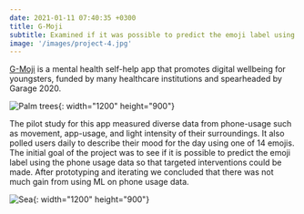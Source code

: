 ```yaml
---
date: 2021-01-11 07:40:35 +0300
title: G-Moji
subtitle: Examined if it was possible to predict the emoji label using the phone usage data so that targeted interventions could be made.
image: '/images/project-4.jpg'
---
```


<a href="https://g-moji.garage2020.nl/en/homepage/">G-Moji</a> is a mental health self-help app that promotes digital wellbeing for youngsters, funded by many healthcare institutions and spearheaded by Garage 2020. 

![Palm trees](/images/image-example-3.jpg){: width="1200" height="900"}

The pilot study for this app measured diverse data from phone-usage such as movement, app-usage, and light intensity of their surroundings. It also polled users daily to describe their mood for the day using one of 14 emojis. The initial goal of the project was to see if it is possible to predict the emoji label using the phone usage data so that targeted interventions could be made. After prototyping and iterating we concluded that there was not much gain from using ML on phone usage data. 

![Sea](/images/image-example-4.jpg){: width="1200" height="900"}